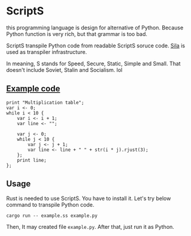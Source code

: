 # ScriptS
this programming language is design for alternative of Python.
Because Python function is very rich, but that grammar is too bad.

ScriptS transpile Python code from readable ScriptS soruce code.
[Sila](https://github.com/KajizukaTaichi/sila) is used as transpiler infrastructure.

In meaning, S stands for Speed, Secure, Static, Simple and Small.
That doesn't include Soviet, Stalin and Socialism. lol

## [Example code](/example.ss)
```
print "Multiplication table";
var i <- 0;
while i < 10 {
    var i <- i + 1;
    var line <- "";

    var j <- 0;
    while j < 10 {
        var j <- j + 1;
        var line <- line + " " + str(i * j).rjust(3);
    };
    print line;
};
```

## Usage
Rust is needed to use ScriptS. You have to install it.
Let's try below command to transpile Python code.
```
cargo run -- example.ss example.py
```
Then, It may created file `example.py`.
After that, just run it as Python.

